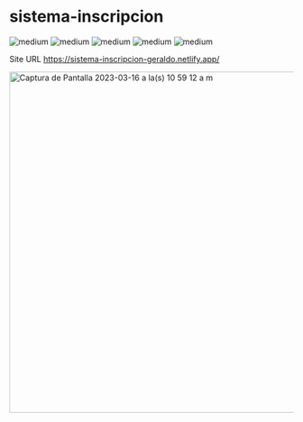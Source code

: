 # sistema-inscripcion



<img alt="medium" src="https://img.shields.io/badge/HTML5-E34F26?style=for-the-badge&logo=html5&logoColor=white" /> <img alt="medium" src="https://img.shields.io/badge/CSS3-1572B6?style=for-the-badge&logo=css3&logoColor=white" /> <img alt="medium" src="https://img.shields.io/badge/Bootstrap-563D7C?style=for-the-badge&logo=bootstrap&logoColor=white" /> <img  alt="medium" src="https://img.shields.io/badge/JavaScript-323330?style=for-the-badge&logo=javascript&logoColor=F7DF1E" /> <img  alt="medium" src="https://img.shields.io/badge/jQuery-0769AD?style=for-the-badge&logo=jquery&logoColor=white" />

Site URL https://sistema-inscripcion-geraldo.netlify.app/

<img width="605" alt="Captura de Pantalla 2023-03-16 a la(s) 10 59 12 a m" src="https://user-images.githubusercontent.com/81613504/225659408-ef32eff3-7d53-4877-8332-a1eac28a138b.png">
